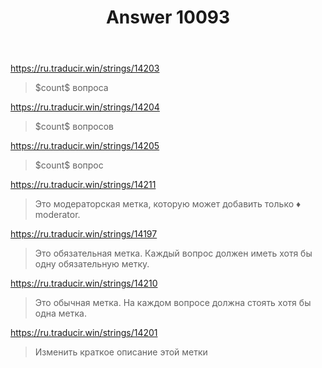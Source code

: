 ﻿---
title: "Answer 10093"
se.owner.user_id: 15479
se.owner.display_name: "Suvitruf says Reinstate Monica"
se.owner.link: "https://ru.meta.stackoverflow.com/users/15479/suvitruf-says-reinstate-monica"
se.answer_id: 10093
se.question_id: 10091
se.post_type: answer
se.score: 0
se.is_accepted: False
---
<p><a href="https://ru.traducir.win/strings/14203" rel="nofollow noreferrer">https://ru.traducir.win/strings/14203</a></p>

<blockquote>
  <p>$count$ вопроса </p>
</blockquote>

<p><a href="https://ru.traducir.win/strings/14204" rel="nofollow noreferrer">https://ru.traducir.win/strings/14204</a></p>

<blockquote>
  <p>$count$ вопросов </p>
</blockquote>

<p><a href="https://ru.traducir.win/strings/14205" rel="nofollow noreferrer">https://ru.traducir.win/strings/14205</a></p>

<blockquote>
  <p>$count$ вопрос</p>
</blockquote>

<p><a href="https://ru.traducir.win/strings/14211" rel="nofollow noreferrer">https://ru.traducir.win/strings/14211</a></p>

<blockquote>
  <p>Это модераторская метка, которую может добавить только ♦ moderator.</p>
</blockquote>

<p><a href="https://ru.traducir.win/strings/14197" rel="nofollow noreferrer">https://ru.traducir.win/strings/14197</a></p>

<blockquote>
  <p>Это обязательная метка. Каждый вопрос должен иметь хотя бы одну обязательную метку.</p>
</blockquote>

<p><a href="https://ru.traducir.win/strings/14210" rel="nofollow noreferrer">https://ru.traducir.win/strings/14210</a></p>

<blockquote>
  <p>Это обычная метка. На каждом вопросе должна стоять хотя бы одна метка.</p>
</blockquote>

<p><a href="https://ru.traducir.win/strings/14201" rel="nofollow noreferrer">https://ru.traducir.win/strings/14201</a></p>

<blockquote>
  <p>Изменить краткое описание этой метки </p>
</blockquote>

